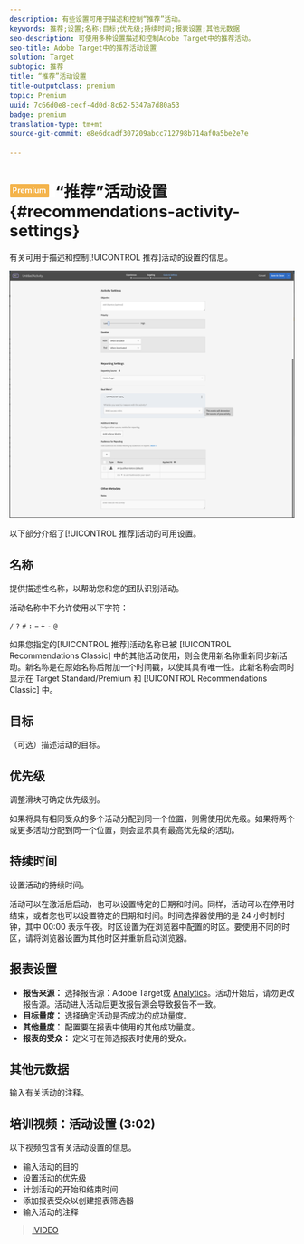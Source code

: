 ```yaml
---
description: 有些设置可用于描述和控制“推荐”活动。
keywords: 推荐;设置;名称;目标;优先级;持续时间;报表设置;其他元数据
seo-description: 可使用多种设置描述和控制Adobe Target中的推荐活动。
seo-title: Adobe Target中的推荐活动设置
solution: Target
subtopic: 推荐
title: “推荐”活动设置
title-outputclass: premium
topic: Premium
uuid: 7c66d0e8-cecf-4d0d-8c62-5347a7d80a53
badge: premium
translation-type: tm+mt
source-git-commit: e8e6dcadf307209abcc712798b714af0a5be2e7e

---
```



# ![PREMIUM](/help/assets/premium.png)“推荐”活动设置{#recommendations-activity-settings}

有关可用于描述和控制[!UICONTROL 推荐]活动的设置的信息。

![Recommendations目标和设置页面](/help/c-recommendations/t-create-recs-activity/assets/recs-settings.png)

以下部分介绍了[!UICONTROL 推荐]活动的可用设置。

## 名称

提供描述性名称，以帮助您和您的团队识别活动。

活动名称中不允许使用以下字符：

`/`
`?`
`#`
`:`
`=`
`+`
`-`
`@`

如果您指定的[!UICONTROL 推荐]活动名称已被 [!UICONTROL Recommendations Classic] 中的其他活动使用，则会使用新名称重新同步新活动。新名称是在原始名称后附加一个时间戳，以使其具有唯一性。此新名称会同时显示在 Target Standard/Premium 和 [!UICONTROL Recommendations Classic] 中。

## 目标

（可选）描述活动的目标。

## 优先级

调整滑块可确定优先级别。

如果将具有相同受众的多个活动分配到同一个位置，则需使用优先级。如果将两个或更多活动分配到同一个位置，则会显示具有最高优先级的活动。

## 持续时间

设置活动的持续时间。

活动可以在激活后启动，也可以设置特定的日期和时间。同样，活动可以在停用时结束，或者您也可以设置特定的日期和时间。时间选择器使用的是 24 小时制时钟，其中 00:00 表示午夜。时区设置为在浏览器中配置的时区。要使用不同的时区，请将浏览器设置为其他时区并重新启动浏览器。

## 报表设置

* **报告来源：** 选择报告源：Adobe Target或 [Analytics](/help/c-integrating-target-with-mac/a4t/a4t.md)。活动开始后，请勿更改报告源。活动进入活动后更改报告源会导致报告不一致。
* **目标量度：** 选择确定活动是否成功的成功量度。
* **其他量度：** 配置要在报表中使用的其他成功量度。
* **报表的受众：** 定义可在筛选报表时使用的受众。

## 其他元数据

输入有关活动的注释。

## 培训视频：活动设置 (3:02)

以下视频包含有关活动设置的信息。

* 输入活动的目的
* 设置活动的优先级
* 计划活动的开始和结束时间
* 添加报表受众以创建报表筛选器
* 输入活动的注释

>[!VIDEO](https://video.tv.adobe.com/v/17381?captions=chi_hans)